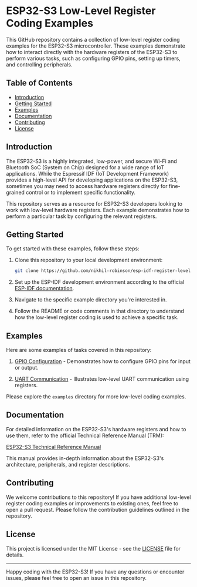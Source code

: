 # ESP32-S3 Low-Level Register Coding Examples

This GitHub repository contains a collection of low-level register coding examples for the ESP32-S3 microcontroller. These examples demonstrate how to interact directly with the hardware registers of the ESP32-S3 to perform various tasks, such as configuring GPIO pins, setting up timers, and controlling peripherals.

## Table of Contents

- [Introduction](#introduction)
- [Getting Started](#getting-started)
- [Examples](#examples)
- [Documentation](#documentation)
- [Contributing](#contributing)
- [License](#license)

## Introduction

The ESP32-S3 is a highly integrated, low-power, and secure Wi-Fi and Bluetooth SoC (System on Chip) designed for a wide range of IoT applications. While the Espressif IDF (IoT Development Framework) provides a high-level API for developing applications on the ESP32-S3, sometimes you may need to access hardware registers directly for fine-grained control or to implement specific functionality.

This repository serves as a resource for ESP32-S3 developers looking to work with low-level hardware registers. Each example demonstrates how to perform a particular task by configuring the relevant registers.

## Getting Started

To get started with these examples, follow these steps:

1. Clone this repository to your local development environment:

   ```bash
   git clone https://github.com/nikhil-robinson/esp-idf-register-level.git
   ```

2. Set up the ESP-IDF development environment according to the official [ESP-IDF documentation](https://docs.espressif.com/projects/esp-idf/en/latest/).

3. Navigate to the specific example directory you're interested in.

4. Follow the README or code comments in that directory to understand how the low-level register coding is used to achieve a specific task.

## Examples

Here are some examples of tasks covered in this repository:

1. [GPIO Configuration](./examples/gpio) - Demonstrates how to configure GPIO pins for input or output.

2. [UART Communication](./examples/uart) - Illustrates low-level UART communication using registers.

Please explore the `examples` directory for more low-level coding examples.

## Documentation

For detailed information on the ESP32-S3's hardware registers and how to use them, refer to the official Technical Reference Manual (TRM):

[ESP32-S3 Technical Reference Manual](https://www.espressif.com/sites/default/files/documentation/esp32s3_technical_reference_manual_en.pdf)

This manual provides in-depth information about the ESP32-S3's architecture, peripherals, and register descriptions.

## Contributing

We welcome contributions to this repository! If you have additional low-level register coding examples or improvements to existing ones, feel free to open a pull request. Please follow the contribution guidelines outlined in the repository.

## License

This project is licensed under the MIT License - see the [LICENSE](LICENSE) file for details.

---

Happy coding with the ESP32-S3! If you have any questions or encounter issues, please feel free to open an issue in this repository.
